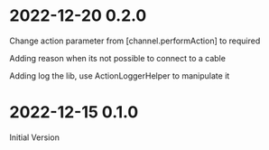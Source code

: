 # 2022-12-20 0.2.0
Change action parameter from [channel.performAction] to required

Adding reason when its not possible to connect to a cable

Adding log the lib, use ActionLoggerHelper to manipulate it

# 2022-12-15 0.1.0

Initial Version
